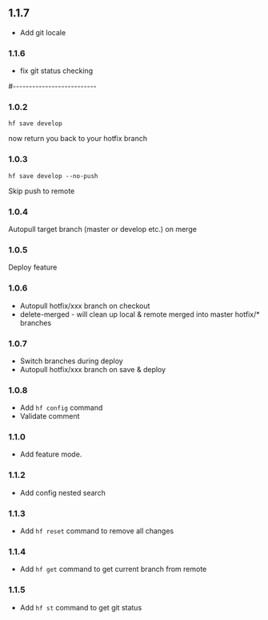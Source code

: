 ## 1.1.7

- Add git locale

### 1.1.6

- fix git status checking

#--------------------------

### 1.0.2

```
hf save develop
```
now return you back to your hotfix branch


### 1.0.3

```
hf save develop --no-push
```
Skip push to remote


### 1.0.4

Autopull target branch (master or develop etc.) on merge

### 1.0.5

Deploy feature

### 1.0.6

- Autopull hotfix/xxx branch on checkout
- delete-merged - will clean up local & remote merged into master hotfix/* branches

### 1.0.7

- Switch branches during deploy
- Autopull hotfix/xxx branch on save & deploy

### 1.0.8

- Add `hf config` command
- Validate comment

### 1.1.0

- Add feature mode.

### 1.1.2

- Add config nested search

### 1.1.3

- Add `hf reset` command to remove all changes

### 1.1.4

- Add `hf get` command to get current branch from remote

### 1.1.5

- Add `hf st` command to get git status



